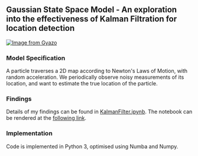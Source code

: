 ## Gaussian State Space Model - An exploration into the effectiveness of Kalman Filtration for location detection
[![Image from Gyazo](https://i.gyazo.com/8512de1ec4109031fa67517d951aced0.gif)](https://gyazo.com/8512de1ec4109031fa67517d951aced0)

### Model Specification

A particle traverses a 2D map according to Newton's Laws of Motion, with random acceleration. We periodically observe noisy measurements of its location, and want to estimate the true location of the particle.

### Findings

Details of my findings can be found in [KalmanFilter.ipynb](https://github.com/DMarke99/Machine-Learning-Gym/blob/master/Kalman%20Filter/KalmanFilter.ipynb). The notebook can be rendered at the [following link](https://nbviewer.jupyter.org/github/DMarke99/Machine-Learning-Gym/blob/master/Kalman%20Filter/KalmanFilter.ipynb).

### Implementation

Code is implemented in Python 3, optimised using Numba and Numpy.
